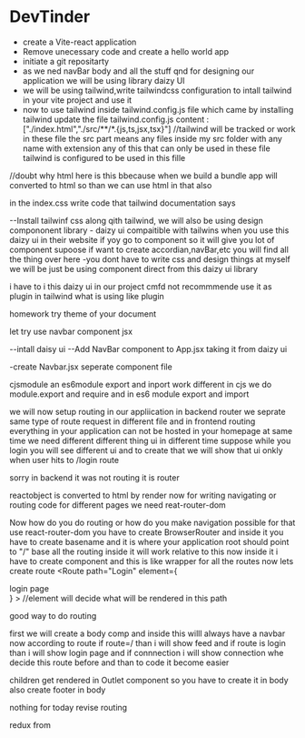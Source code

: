 # DevTinder

- create a Vite-react application
- Remove unecessary code and create a hello world app
- initiate a git repositarty
- as we ned navBar body and all the stuff qnd for designing our application we will be using library daizy UI
- we will be using tailwind,write tailwindcss configuration to intall tailwind  in your vite project and use it
- now to use tailwind inside tailwind.config.js file which came by installing tailwind update the file tailwind.config.js
content  :["./index.html","./src/**/*.{js,ts,jsx,tsx}"]  //tailwind will be tracked or work in these file the src part means any files inside my src folder with any name with extension any of this that can only be used in these file tailwind is configured to be used in this fille

//doubt why html here is this bbecause when we build a bundle app will converted to html so than we can use html in that also

in the index.css write code  that tailwind documentation says


--Install tailwinf css 
along qith tailwind,
we will also be using design compononent library  - daizy ui
compaitible with tailwins
when you use this daizy ui in their website if yoy go to component so it will give you lot of component  supoose if want to create accordian,navBar,etc you will find all the thing over here
-you dont have to write css and design things at myself we will be just be using component direct from this daizy ui library 

i have to i this daizy ui in our project 
cmfd not recommmende use it as plugin in tailwind what is using  like plugin

homework try theme of your document

let try use navbar component jsx

--intall daisy ui 
--Add NavBar component to App.jsx taking it from daizy ui

-create Navbar.jsx seperate component file

cjsmodule an es6module  export and inport work different in cjs we do module.export and require and in es6 module export and import

we will now setup routing in our appliication  in backend router we seprate same type of route request in different file and in frontend routing
everything in your application can not be hosted in your homepage at same time we need different different thing ui in different time suppose while you login you will see different ui and to create that we will show that ui onkly when user hits to /login route

sorry in backend it was not routing it is router

reactobject is converted to html by render 
now for writing navigating or routing code for different pages we need reat-router-dom

Now how do you do routing or how do you make navigation possible
for that use react-router-dom you have to create BrowserRouter and inside it you have to create basename and it is where your application root should point to "/" base all the routing inside it will work relative to this
now inside it i have to create <Routes> component and this is like wrapper  for all the  routes now lets create route
<Route path="Login" element={<div>login page</div>} >  //element will decide what  will be rendered in this path

good way to do routing

first we will create a body comp and inside this  willl always have a navbar now according to route if route=/ than i will show feed and if route is login than i will show login page and if connnection i will show connection whe decide this route before and than to code it become easier

children get rendered in Outlet component so you have to create it in body also create footer in body


nothing for today revise routing


redux from 